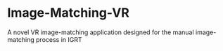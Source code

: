 # Image-Matching-VR
A novel VR image-matching application designed for the manual image-matching process in IGRT

